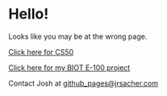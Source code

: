 # Hello!

Looks like you may be at the wrong page.

[Click here for CS50](/cs50)

[Click here for my BIOT E-100 project](/find-a-gene)

Contact Josh at github_pages@jrsacher.com
